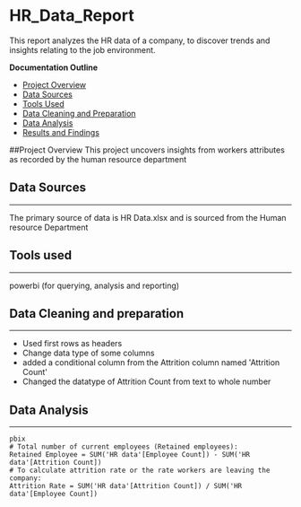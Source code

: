 # HR_Data_Report
This report analyzes the HR data of a company, to discover trends and insights relating to the job environment.

**Documentation Outline**
- [Project Overview](#project-overview)
- [Data Sources](#data-sources)
- [Tools Used](#tools-used)
- [Data Cleaning and Preparation](#data-cleaning-and-preparation)
- [Data Analysis](#data-analysis)
- [Results and Findings](#results-and-findings)

##Project Overview
This project uncovers insights from workers attributes as recorded by the human resource department

## Data Sources
---
The primary source of data is HR Data.xlsx and is sourced from the Human resource Department

## Tools used
---
powerbi (for querying, analysis and reporting)

## Data Cleaning and preparation
---
- Used first rows as headers
- Change data type of some columns
- added a conditional column from the Attrition column named 'Attrition Count'
- Changed the datatype of Attrition Count from text to whole number
  
## Data Analysis
---
  ```
  pbix
  # Total number of current employees (Retained employees):
  Retained Employee = SUM('HR data'[Employee Count]) - SUM('HR data'[Attrition Count])
  # To calculate attrition rate or the rate workers are leaving the company:
  Attrition Rate = SUM('HR data'[Attrition Count]) / SUM('HR data'[Employee Count])
  ```
